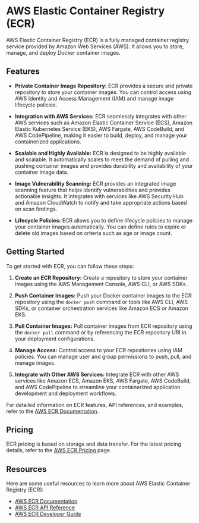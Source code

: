 # AWS Elastic Container Registry (ECR)

AWS Elastic Container Registry (ECR) is a fully managed container registry service provided by Amazon Web Services (AWS). It allows you to store, manage, and deploy Docker container images.

## Features

- **Private Container Image Repository:** ECR provides a secure and private repository to store your container images. You can control access using AWS Identity and Access Management (IAM) and manage image lifecycle policies.

- **Integration with AWS Services:** ECR seamlessly integrates with other AWS services such as Amazon Elastic Container Service (ECS), Amazon Elastic Kubernetes Service (EKS), AWS Fargate, AWS CodeBuild, and AWS CodePipeline, making it easier to build, deploy, and manage your containerized applications.

- **Scalable and Highly Available:** ECR is designed to be highly available and scalable. It automatically scales to meet the demand of pulling and pushing container images and provides durability and availability of your container image data.

- **Image Vulnerability Scanning:** ECR provides an integrated image scanning feature that helps identify vulnerabilities and provides actionable insights. It integrates with services like AWS Security Hub and Amazon CloudWatch to notify and take appropriate actions based on scan findings.

- **Lifecycle Policies:** ECR allows you to define lifecycle policies to manage your container images automatically. You can define rules to expire or delete old images based on criteria such as age or image count.

## Getting Started

To get started with ECR, you can follow these steps:

1. **Create an ECR Repository:** Create a repository to store your container images using the AWS Management Console, AWS CLI, or AWS SDKs.

2. **Push Container Images:** Push your Docker container images to the ECR repository using the `docker push` command or tools like AWS CLI, AWS SDKs, or container orchestration services like Amazon ECS or Amazon EKS.

3. **Pull Container Images:** Pull container images from ECR repository using the `docker pull` command or by referencing the ECR repository URI in your deployment configurations.

4. **Manage Access:** Control access to your ECR repositories using IAM policies. You can manage user and group permissions to push, pull, and manage images.

5. **Integrate with Other AWS Services:** Integrate ECR with other AWS services like Amazon ECS, Amazon EKS, AWS Fargate, AWS CodeBuild, and AWS CodePipeline to streamline your containerized application development and deployment workflows.

For detailed information on ECR features, API references, and examples, refer to the [AWS ECR Documentation](https://docs.aws.amazon.com/ecr/).

## Pricing

ECR pricing is based on storage and data transfer. For the latest pricing details, refer to the [AWS ECR Pricing](https://aws.amazon.com/ecr/pricing/) page.

## Resources

Here are some useful resources to learn more about AWS Elastic Container Registry (ECR):

- [AWS ECR Documentation](https://docs.aws.amazon.com/ecr/)
- [AWS ECR API Reference](https://docs.aws.amazon.com/ecr/api/)
- [AWS ECR Developer Guide](https://docs.aws.amazon.com/AmazonECR/latest/developerguide/)

